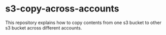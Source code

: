 # s3-copy-across-accounts
This repository explains how to copy contents from one s3 bucket to other s3 bucket across different accounts.
